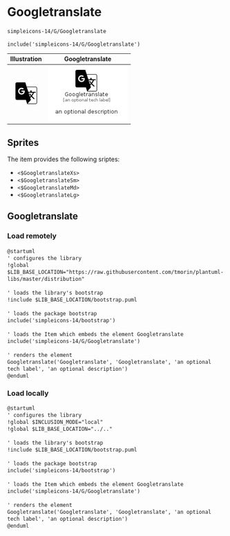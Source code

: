 # Googletranslate


```text
simpleicons-14/G/Googletranslate
```

```text
include('simpleicons-14/G/Googletranslate')
```



| Illustration | Googletranslate |
| :---: | :---: |
| ![illustration for Illustration](../../simpleicons-14/G/Googletranslate.png) | ![illustration for Googletranslate](../../simpleicons-14/G/Googletranslate.Local.png) |



## Sprites
The item provides the following sriptes:

- `<$GoogletranslateXs>`
- `<$GoogletranslateSm>`
- `<$GoogletranslateMd>`
- `<$GoogletranslateLg>`





## Googletranslate

### Load remotely
```plantuml
@startuml
' configures the library
!global $LIB_BASE_LOCATION="https://raw.githubusercontent.com/tmorin/plantuml-libs/master/distribution"

' loads the library's bootstrap
!include $LIB_BASE_LOCATION/bootstrap.puml

' loads the package bootstrap
include('simpleicons-14/bootstrap')

' loads the Item which embeds the element Googletranslate
include('simpleicons-14/G/Googletranslate')

' renders the element
Googletranslate('Googletranslate', 'Googletranslate', 'an optional tech label', 'an optional description')
@enduml
```

### Load locally
```plantuml
@startuml
' configures the library
!global $INCLUSION_MODE="local"
!global $LIB_BASE_LOCATION="../.."

' loads the library's bootstrap
!include $LIB_BASE_LOCATION/bootstrap.puml

' loads the package bootstrap
include('simpleicons-14/bootstrap')

' loads the Item which embeds the element Googletranslate
include('simpleicons-14/G/Googletranslate')

' renders the element
Googletranslate('Googletranslate', 'Googletranslate', 'an optional tech label', 'an optional description')
@enduml
```

